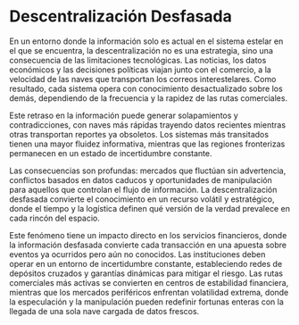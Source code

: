# Descentralización Desfasada

En un entorno donde la información solo es actual en el sistema estelar en el que se encuentra, la descentralización no es una estrategia, sino una consecuencia de las limitaciones tecnológicas. Las noticias, los datos económicos y las decisiones políticas viajan junto con el comercio, a la velocidad de las naves que transportan los correos interestelares. Como resultado, cada sistema opera con conocimiento desactualizado sobre los demás, dependiendo de la frecuencia y la rapidez de las rutas comerciales.

Este retraso en la información puede generar solapamientos y contradicciones, con naves más rápidas trayendo datos recientes mientras otras transportan reportes ya obsoletos. Los sistemas más transitados tienen una mayor fluidez informativa, mientras que las regiones fronterizas permanecen en un estado de incertidumbre constante.

Las consecuencias son profundas: mercados que fluctúan sin advertencia, conflictos basados en datos caducos y oportunidades de manipulación para aquellos que controlan el flujo de información. La descentralización desfasada convierte el conocimiento en un recurso volátil y estratégico, donde el tiempo y la logística definen qué versión de la verdad prevalece en cada rincón del espacio.

Este fenómeno tiene un impacto directo en los servicios financieros, donde la información desfasada convierte cada transacción en una apuesta sobre eventos ya ocurridos pero aún no conocidos. Las instituciones deben operar en un entorno de incertidumbre constante, estableciendo redes de depósitos cruzados y garantías dinámicas para mitigar el riesgo. Las rutas comerciales más activas se convierten en centros de estabilidad financiera, mientras que los mercados periféricos enfrentan volatilidad extrema, donde la especulación y la manipulación pueden redefinir fortunas enteras con la llegada de una sola nave cargada de datos frescos.
